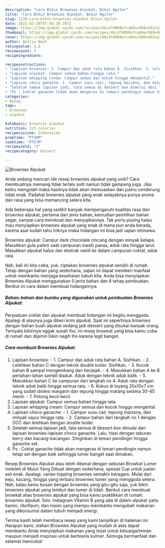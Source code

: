 ```yaml
---
description: "Cara Bikin Brownies Alpukat, Bikin Ngiler"
title: "Cara Bikin Brownies Alpukat, Bikin Ngiler"
slug: 1130-cara-bikin-brownies-alpukat-bikin-ngiler
date: 2021-02-26T07:48:29.397Z
image: https://img-global.cpcdn.com/recipes/4bc47d060e7ca04a/680x482cq70/brownies-alpukat-foto-resep-utama.jpg
thumbnail: https://img-global.cpcdn.com/recipes/4bc47d060e7ca04a/680x482cq70/brownies-alpukat-foto-resep-utama.jpg
cover: https://img-global.cpcdn.com/recipes/4bc47d060e7ca04a/680x482cq70/brownies-alpukat-foto-resep-utama.jpg
author: Bettie Nash
ratingvalue: 3.2
reviewcount: 3
recipeingredient:

recipeinstructions:
- "Lapisan brownies: 1. Campur dan aduk rata bahan A. Sisihkan. 2. Lelehkan bahan C dengan teknik double boiler. Sisihkan. 3. Kocok bahan B sampai mengembang dan berjejak. 4. Masukkan bahan A ke B perlahan-lahan sambil diaduk. Aduk dengan teknik aduk balik. 5. Masukkan bahan C ke campuran dari langkah no 4. Aduk rata dengan teknik aduk balik hingga semua rata. 6. Kukus di loyang 20x10x7 cm yang sudah diolesi margarin dan tepung hingga matang selama 30-45 menit. 7. Potong kecil-kecil."
- "Lapisan alpukat: Campur semua bahan hingga rata."
- "Lapisan whipping cream: Campur semua dan kocok hingga mengental."
- "Lapisan choco ganache: 1. Campur susu cair, tepung maizena, dan minyak sayur hingga rata. 2. Campur bahan dari langkah no 1 dengan DCC dan lelehkan dengan double boiler."
- "Setelah semua lapisan jadi, tata semua di dessert box dimulai dari lapisan brownies-lapisan choco ganache. Lalu, hiasi dengan taburan berry dan kacang-kacangan. Dinginkan di lemari pendingin hingga ganache set."
- "Ps : Coklat ganache tidak akan mengeras di lemari pendingin namun tetap set dengan baik sehingga lumer banget saat dimakan."
categories:
- Resep
tags:
- brownies
- alpukat

katakunci: brownies alpukat 
nutrition: 123 calories
recipecuisine: Indonesian
preptime: "PT36M"
cooktime: "PT57M"
recipeyield: "2"
recipecategory: Dessert

---
```



![Brownies Alpukat](https://img-global.cpcdn.com/recipes/4bc47d060e7ca04a/680x482cq70/brownies-alpukat-foto-resep-utama.jpg)

Anda sedang mencari ide resep brownies alpukat yang unik? Cara membuatnya memang tidak terlalu sulit namun tidak gampang juga. Jika keliru mengolah maka hasilnya tidak akan memuaskan dan justru cenderung tidak enak. Padahal brownies alpukat yang enak selayaknya punya aroma dan rasa yang bisa memancing selera kita.

Ada beberapa hal yang sedikit banyak mempengaruhi kualitas rasa dari brownies alpukat, pertama dari jenis bahan, kemudian pemilihan bahan segar, sampai cara membuat dan menyajikannya. Tak perlu pusing kalau mau menyiapkan brownies alpukat yang enak di mana pun anda berada, karena asal sudah tahu triknya maka hidangan ini bisa jadi sajian istimewa.

Brownies alpukat: Campur dark chocolate cincang dengan minyak kelapa. Masukkan gula palem saat campuran masih panas, aduk rata hingga larut. Masukkan alpukat halus dan ekstrak vanili ke dalam campuran coklat, aduk rata.


Nah, kali ini kita coba, yuk, ciptakan brownies alpukat sendiri di rumah. Tetap dengan bahan yang sederhana, sajian ini dapat memberi manfaat untuk membantu menjaga kesehatan tubuh kita. Anda bisa menyiapkan Brownies Alpukat menggunakan 0 jenis bahan dan 6 tahap pembuatan. Berikut ini cara dalam membuat hidangannya.

<!--inarticleads1-->

##### Bahan-bahan dan bumbu yang digunakan untuk pembuatan Brownies Alpukat:



Perpaduan coklat dan alpukat membuat hidangan ini begitu menggoda. Apalagi di atasnya juga diberi krim alpukat. Saat ini sepertinya brownies dengan bahan buah alpukat sedang jadi dessert yang disukai banyak orang. Ternyata bikinnya nggak susah lho, ini resep browkat yang bisa kamu coba di rumah dan dijamin bikin nagih lho karena legit banget. 

<!--inarticleads2-->

##### Cara membuat Brownies Alpukat:

1. Lapisan brownies: - 1. Campur dan aduk rata bahan A. Sisihkan. - 2. Lelehkan bahan C dengan teknik double boiler. Sisihkan. - 3. Kocok bahan B sampai mengembang dan berjejak. - 4. Masukkan bahan A ke B perlahan-lahan sambil diaduk. Aduk dengan teknik aduk balik. - 5. Masukkan bahan C ke campuran dari langkah no 4. Aduk rata dengan teknik aduk balik hingga semua rata. - 6. Kukus di loyang 20x10x7 cm yang sudah diolesi margarin dan tepung hingga matang selama 30-45 menit. - 7. Potong kecil-kecil.
1. Lapisan alpukat: Campur semua bahan hingga rata.
1. Lapisan whipping cream: Campur semua dan kocok hingga mengental.
1. Lapisan choco ganache: - 1. Campur susu cair, tepung maizena, dan minyak sayur hingga rata. - 2. Campur bahan dari langkah no 1 dengan DCC dan lelehkan dengan double boiler.
1. Setelah semua lapisan jadi, tata semua di dessert box dimulai dari lapisan brownies-lapisan choco ganache. Lalu, hiasi dengan taburan berry dan kacang-kacangan. Dinginkan di lemari pendingin hingga ganache set.
1. Ps : Coklat ganache tidak akan mengeras di lemari pendingin namun tetap set dengan baik sehingga lumer banget saat dimakan.


Resep Brownies Alpukat atau lebih dikenal dengan sebutan Browkat Lumer meleleh di Mulut Yang Dibuat dengan sederhana, spesial Cup untuk jualan asli enak. Apalagi, varian topping brownies semakin beragam. Mulai dari keju, kacang, hingga yang terbaru brownies lumer yang menggoda selera. Nah, kalau kamu bosan dengan brownies yang gitu-gitu saja, yuk bikin brownies alpukat yang lembut dan lumer di lidah. Berikut cara membuat browkat alias brownies alpukat yang bisa kamu praktikkan di rumah. brownies alpukat. foto: instagram Vitamin B yang ada di dalam alpukat yaitu tiamin, riboflavin, dan niasin yang mampu membantu mengubah makanan yang dikonsumsi dalam tubuh menjadi energi. 

Terima kasih telah membaca resep yang kami tampilkan di halaman ini. Harapan kami, olahan Brownies Alpukat yang mudah di atas dapat membantu Anda menyiapkan makanan yang lezat untuk keluarga/teman maupun menjadi inspirasi untuk berbisnis kuliner. Semoga bermanfaat dan selamat mencoba!
